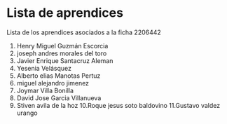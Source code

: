 # Lista de aprendices

Lista de los aprendices asociados a la ficha 2206442

1. Henry Miguel Guzmán Escorcia
2. joseph andres morales del toro
3. Javier Enrique Santacruz Aleman
4. Yesenia Velásquez 
5. Alberto elias Manotas Pertuz
6. miguel alejandro jimenez
7. Joymar Villa Bonilla
8. David Jose Garcia Villanueva
9. Stiven avila de la hoz
10.Roque jesus soto baldovino
11.Gustavo valdez urango
